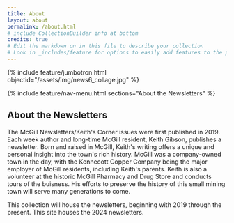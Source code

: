 ```yaml
---
title: About
layout: about
permalink: /about.html
# include CollectionBuilder info at bottom
credits: true
# Edit the markdown on in this file to describe your collection
# Look in _includes/feature for options to easily add features to the page
---
```

{% include feature/jumbotron.html objectid="/assets/img/news6_collage.jpg" %}

{% include feature/nav-menu.html sections="About the Newsletters" %}

## About the Newsletters
The McGill Newsletters/Keith's Corner issues were first published in 2019. Each week author and long-time McGill resident, Keith Gibson, publishes a newsletter. Born and raised in McGill, Keith's writing offers a unique and personal insight into the town's rich history. McGill was a company-owned town in the day, with the Kennecott Copper Company being the major employer of McGill residents, including Keith's parents. Keith is also a volunteer at the historic McGill Pharmacy and Drug Store and conducts tours of the buisness. His efforts to preserve the history of this small mining town will serve many generations to come.

This collection will house the newsletters, beginning with 2019 through the present. This site houses the 2024 newsletters.
